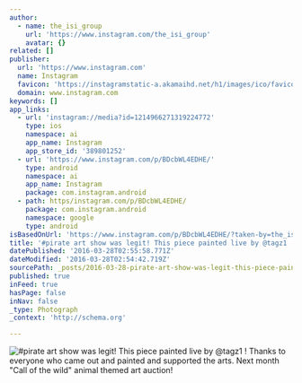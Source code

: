 ```yaml
---
author:
  - name: the_isi_group
    url: 'https://www.instagram.com/the_isi_group'
    avatar: {}
related: []
publisher:
  url: 'https://www.instagram.com'
  name: Instagram
  favicon: 'https://instagramstatic-a.akamaihd.net/h1/images/ico/favicon.ico/7cdab0872b15.ico'
  domain: www.instagram.com
keywords: []
app_links:
  - url: 'instagram://media?id=1214966271319224772'
    type: ios
    namespace: ai
    app_name: Instagram
    app_store_id: '389801252'
  - url: 'https://www.instagram.com/p/BDcbWL4EDHE/'
    type: android
    namespace: ai
    app_name: Instagram
    package: com.instagram.android
  - path: https/instagram.com/p/BDcbWL4EDHE/
    package: com.instagram.android
    namespace: google
    type: android
isBasedOnUrl: 'https://www.instagram.com/p/BDcbWL4EDHE/?taken-by=the_isi_group'
title: '#pirate art show was legit! This piece painted live by @tagz1 ! Thanks to everyone who came out and painted and supported the arts. Next month "Call of the wild" animal themed art auction!'
datePublished: '2016-03-28T02:55:58.771Z'
dateModified: '2016-03-28T02:54:42.719Z'
sourcePath: _posts/2016-03-28-pirate-art-show-was-legit-this-piece-painted-live-by-tagz.md
published: true
inFeed: true
hasPage: false
inNav: false
_type: Photograph
_context: 'http://schema.org'

---
```

![#pirate art show was legit! This piece painted live by @tagz1 ! Thanks to everyone who came out and painted and supported the arts. Next month "Call of the wild" animal themed art auction!](https://scontent.cdninstagram.com/t51.2885-15/s640x640/sh0.08/e35/12479647_217277315303584_175676574_n.jpg?ig_cache_key=MTIxNDk2NjI3MTMxOTIyNDc3Mg%3D%3D.2)